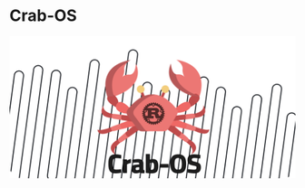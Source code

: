 # Crab-OS

![Crab-OS](https://raw.githubusercontent.com/Abd-Beltaji/Crab-OS/master/docs/Banner.svg)


